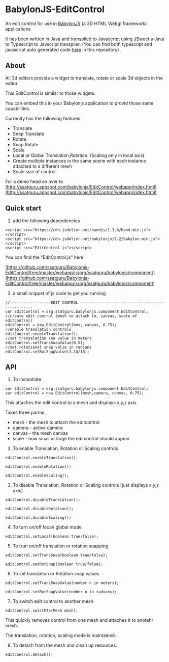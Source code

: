 # BabylonJS-EditControl
An edit control for use in [BabylonJS](http://www.babylonjs.com/) (a 3D HTML Webgl framework)  applications

It has been written in Java and transpiled to Javascript using [JSweet](http://www.jsweet.org/)  a Java to Typescript to Javscript transpiler. (You can find both typescript and javascript auto generated code  [here](https://github.com/ssatguru/Babylonjs-EditControl/tree/master/webapp/js/org/ssatguru/babylonjs/component) in this repository) .

## About
All 3d editors provide a widget to translate, rotate or scale 3d objects in the editor.

This EditControl is similar to those widgets.

You can embed this in your Babylonjs application to provid those same capabilities.

Currenlty has the following features

* Translate 
* Snap Translate
* Rotate 
* Snap Rotate
* Scale 
* Local or Global  Translation,Rotation. (Scaling only in local axis)
* Create multiple instances in the same scene with each instance attached to a different mesh
* Scale size of control

For a demo head on over to [http://ssatguru.appspot.com/babylonjs/EditControl/webapp/index.html](http://ssatguru.appspot.com/babylonjs/EditControl/webapp/index.html)

## Quick start

1) add the following dependencies 
 ```
<script src="https://cdn.jsdelivr.net/handjs/1.3.8/hand.min.js"></script>
<script src="https://cdn.jsdelivr.net/babylonjs/2.2/babylon.min.js"></script>
<script src="EditControl.js"></script>
```
You can find the "EditControl.js" here

[https://github.com/ssatguru/Babylonjs-EditControl/tree/master/webapp/js/org/ssatguru/babylonjs/component] (https://github.com/ssatguru/Babylonjs-EditControl/tree/master/webapp/js/org/ssatguru/babylonjs/component)

2) a small snippet of js code to get you running
```
//------------------EDIT CONTROL -------------------------------------------------
var EditControl = org.ssatguru.babylonjs.component.EditControl;
//create edit control (mesh to attach to, canvas, scale of editcontrol)
editControl = new EditControl(box, canvas, 0.75);
//enable translation controls
editControl.enableTranslation();
//set transalation sna value in meters
editControl.setTransSnapValue(0.5);
//set rotational snap valie in radians
editControl.setRotSnapValue(3.14/18);
```
## API
1) To Instantiate
```
var EditControl = org.ssatguru.babylonjs.component.EditControl;
var editControl = new EditControl(mesh,camera, canvas, 0.75);
```
This attaches the edit control to a mesh and displays  x,y,z axis.

Takes three parms
* mesh - the mesh to attach the editcontrol
* camera - active camera
* canvas - the mesh canvas 
* scale - how small or large the editcontrol should appear


2) To enable Translation, Rotation or Scaling controls
```
editControl.enableTranslation();
```
```
editControl.enableRotation();
```
```
editControl.enableScaling();
```
3) To disable Translation, Rotation or Scaling controls (just displays x,y,z axis)
```
editControl.disableTranslation();
```
```
editControl.disableRotation();
```
```
editControl.disableScaling();
```
4) To turn on/off local/ global mode
```
editControl.setLocal(boolean true/false);
```
5) To trun on/off translation or rotation snapping
```
editControl.setTransSnap(boolean true/false);
```
```
editControl.setRotSnap(boolean true/false);
```
6) To set translation or Rotation snap values
```
editControl.setTransSnapValue(number n in meters);
```
```
editControl.setRotSnapValue(number n in radians);
```
7) To switch edit control to another mesh
```
editControl.swicthTo(Mesh mesh);
```
This quickly removes control from one mesh and attaches it to anotehr mesh.

The translation, rotation, scaling mode is maintained.

8) To detach from the mesh and clean up resources.
```
editControl.detach();
```
